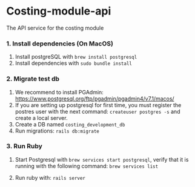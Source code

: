 # Costing-module-api

The API service for the costing module

### 1. Install dependencies (On MacOS)

1. Install postgreSQL with `brew install postgresql`
2. Install dependencies with `sudo bundle install`

### 2. Migrate test db

1. We recommend to install PGAdmin: https://www.postgresql.org/ftp/pgadmin/pgadmin4/v7.1/macos/
2. If you are setting up postgresql for first time, you must register the postres user with the next command: `createuser postgres -s` and create a local server.
3. Create a DB named `costing_development_db`
4. Run migrations: `rails db:migrate`

### 3. Run Ruby

1. Start Postgresql with `brew services start postgresql`, verify that it is running with the following command: `brew services list`

2. Run ruby with: `rails server`
